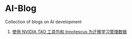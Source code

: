 # AI-Blog
Collection of blogs on AI development

1. [使用 NVIDIA TAO 工具包和 Innotescus 为迁移学习管理数据](1.使用NVIDIA_TAO工具包和Innotescus为迁移学习管理数据/1.使用NVIDIA_TAO工具包和Innotescus为迁移学习管理数据.md)